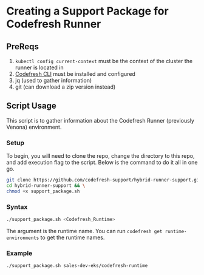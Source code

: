 # Creating a Support Package for Codefresh Runner

## PreReqs

1. `kubectl config current-context` must be the context of the cluster the runner is located in
2. [Codefresh CLI](https://codefresh-io.github.io/cli/installation/) must be installed and configured
3. jq (used to gather information)
4. git (can download a zip version instead)

## Script Usage

This script is to gather information about the Codefresh Runner (previously Venona) environment.  

### Setup

To begin, you will need to clone the repo, change the directory to this repo, and add execution flag to the script.  Below is the command to do it all in one go.

```bash
git clone https://github.com/codefresh-support/hybrid-runner-support.git && \
cd hybrid-runner-support && \
chmod +x support_package.sh
```

### Syntax

```bash
./support_package.sh <Codefresh_Runtime>
```

The argument is the runtime name. You can run `codefresh get runtime-environments` to get the runtime names.

### Example

```bash
./support_package.sh sales-dev-eks/codefresh-runtime
```
